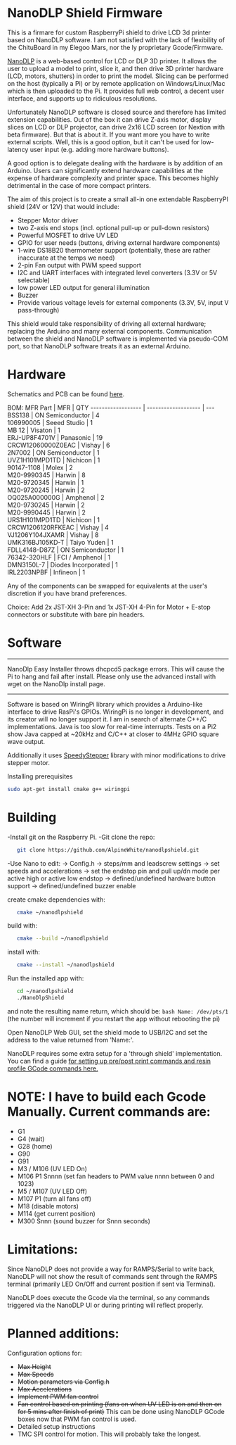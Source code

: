 # NanoDLP Shield Firmware

This is a firmare for custom RaspberryPi shield to drive LCD 3d printer based on NanoDLP software.  I am not satisfied with the lack of flexibility of the ChituBoard in my Elegoo Mars, nor the ly proprietary Gcode/Firmware.

[NanoDLP](https://www.nanodlp.com/) is a web-based control for LCD or DLP 3D printer. It allows the user to upload
a model to print, slice it, and then drive 3D printer hardware (LCD, motors, shutters) in order to print the model.  Slicing can be performed on the host (typically a Pi) or by remote application on Windows/Linux/Mac which is then uploaded to the Pi. It provides full web control, a decent user interface, and supports up to ridiculous resolutions.

Unfortunately NanoDLP software is closed source and therefore has limited extension capabilities. Out of the box
it can drive Z-axis motor, display slices on LCD or DLP projector, can drive 2x16 LCD screen (or Nextion with beta firmware). But that is about it. If
you want more you have to write external scripts. Well, this is a good option, but it can't be used for low-latency
user input (e.g. adding more hardware buttons).

A good option is to delegate dealing with the hardware is by addition of an Arduino. Users can significantly extend hardware capabilities at the expense of hardware complexity and printer space.  This becomes highly detrimental in the case of more compact printers.

The aim of this project is to create a small all-in one extendable RaspberryPI shield (24V or 12V) that would include:
- Stepper Motor driver
- two Z-axis end stops (incl. optional pull-up or pull-down resistors)
- Powerful MOSFET to drive UV LED
- GPIO for user needs (buttons, driving external hardware components)
- 1-wire DS18B20 thermometer support (potentially, these are rather inaccurate at the temps we need)
- 2-pin Fan output with PWM speed support
- I2C and UART interfaces with integrated level converters (3.3V or 5V selectable)
- low power LED output for general illumination
- Buzzer
- Provide various voltage levels for external components (3.3V, 5V, input V pass-through)

This shield would take responsibility of driving all external hardware; replacing the Arduino and many external components.
Communication between the shield and NanoDLP software is implemented via pseudo-COM port, so that NanoDLP software treats it as an external Arduino.

# Hardware

Schematics and PCB can be found [here](https://easyeda.com/editor#id=1c84f9033af4487bb82d24a9e845125c|2ef221c521474696ba044a7bebf7602c).

BOM:
 MFR Part           | MFR                 | QTY 
 ------------------ | ------------------- | --- 
 BSS138	            | ON Semiconductor	 | 4   
 106990005          | Seeed Studio	       | 1   
 MB 12	            | Visaton	          | 1   
 ERJ-UP8F4701V	   | Panasonic	          | 19  
 CRCW12060000Z0EAC  | Vishay	             | 6   
 2N7002	            | ON Semiconductor	 | 1   
 UVZ1H101MPD1TD	   | Nichicon	          | 1   
 90147-1108	      | Molex	             | 2   
 M20-9990345	      | Harwin	             | 8   
 M20-9720345	      | Harwin	             | 1   
 M20-9720245	      | Harwin	             | 2   
 OQ025A000000G	   | Amphenol	          | 2   
 M20-9730245	      | Harwin	             | 2   
 M20-9990445	      | Harwin	             | 2   
 URS1H101MPD1TD	   | Nichicon	          | 1   
 CRCW1206120RFKEAC	| Vishay	             | 4   
 VJ1206Y104JXAMR	   | Vishay	             | 8   
 UMK316BJ105KD-T	   | Taiyo Yuden	       | 1   
 FDLL4148-D87Z	   | ON Semiconductor	 | 1   
 76342-320HLF	      | FCI / Amphenol	    | 1   
 DMN3150L-7	      | Diodes Incorporated |	1   
 IRL2203NPBF	      | Infineon	          | 1   

Any of the components can be swapped for equivalents at the user's discretion if you have brand preferences.

Choice: Add 2x JST-XH 3-Pin and 1x JST-XH 4-Pin for Motor + E-stop connectors or substitute with bare pin headers.

# Software

***
NanoDlp Easy Installer throws dhcpcd5 package errors. This will cause the Pi to hang and fail after install. Please only use the advanced install with wget on the NanoDlp install page.
***

Software is based on WiringPi library which provides a Arduino-like interface to drive RasPi's GPIOs. WiringPi is no longer in development, and its creator will no longer support it.  I am in search of alternate C++/C implementations. Java is too slow for real-time interrupts. Tests on a Pi2 show Java capped at ~20kHz and C/C++ at closer to 4MHz GPIO square wave output.

Additionally it uses
[SpeedyStepper](https://github.com/Stan-Reifel/SpeedyStepper) library with minor modifications to drive stepper motor.

Installing prerequisites
```bash
sudo apt-get install cmake g++ wiringpi
```

# Building
-Install git on the Raspberry Pi.
-Git clone the repo:
```bash
   git clone https://github.com/AlpineWhite/nanodlpshield.git
```

-Use Nano to edit:
    -> Config.h
        -> steps/mm and leadscrew settings
        -> set speeds and accelerations
        -> set the endstop pin and pull up/dn mode per active high or active low endstop
        -> defined/undefined hardware button support
        -> defined/undefined buzzer enable

 create cmake dependencies with:
 ```bash
    cmake ~/nanodlpshield
 ```   
 build with:
 ```bash
    cmake --build ~/nanodlpshield
 ```  
 install with:
 ```bash
    cmake --install ~/nanodlpshield
 ```    
 Run the installed app with:
 ```bash
    cd ~/nanodlpshield
    ./NanoDlpShield
 ```
 and note the resulting name return, which should be:
     ```bash
     Name: /dev/pts/1
     ```
    (the number will increment if you restart the app without rebooting the pi)

 Open NanoDLP Web GUI, set the shield mode to USB/I2C and set the address to the value returned from 'Name:'.

 NanoDLP requires some extra setup for a 'through shield' implementation.  You can find a guide [for setting up pre/post print commands and resin profile GCode commands here.](https://www.nanodlp.com/forum/viewtopic.php?id=41)

# NOTE: I have to build each Gcode Manually. Current commands are:

 - G1
 - G4 (wait)
 - G28 (home)
 - G90
 - G91
 - M3 / M106 (UV LED On)
 - M106 P1 Snnnn (set fan headers to PWM value nnnn between 0 and 1023)
 - M5 / M107 (UV LED Off)
 - M107 P1 (turn all fans off)
 - M18 (disable motors)
 - M114 (get current position)
 - M300 Snnn (sound buzzer for Snnn seconds)


# Limitations:

 Since NanoDLP does not provide a way for RAMPS/Serial to write back, NanoDLP will not show the result of commands sent through the RAMPS terminal (primarily LED On/Off and current position if sent via Terminal).

 NanoDLP does execute the Gcode via the terminal, so any commands triggered via the NanoDLP UI or during printing will reflect properly.

# Planned additions:

 Configuration options for:
  - <strike>Max Height</strike>
  - <strike>Max Speeds</strike>
  - <strike>Motion parameters via Config.h</strike>
  - <strike>Max Accelerations</strike>
  - <strike>Implement PWM fan control</strike>
  - <strike>Fan control based on printing (fans on when UV LED is on and then on for 5 mins after finish of print)</strike> This can be done using NanoDLP GCode boxes now that PWM fan control is used.
  - Detailed setup instructions
  - TMC SPI control for motion.  This will probably take the longest.
